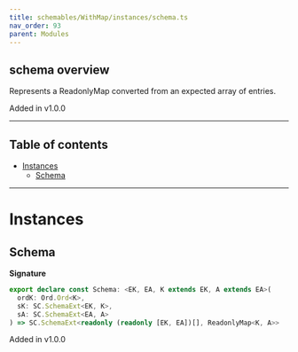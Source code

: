 ```yaml
---
title: schemables/WithMap/instances/schema.ts
nav_order: 93
parent: Modules
---
```


## schema overview

Represents a ReadonlyMap converted from an expected array of entries.

Added in v1.0.0

---

<h2 class="text-delta">Table of contents</h2>

- [Instances](#instances)
  - [Schema](#schema)

---

# Instances

## Schema

**Signature**

```ts
export declare const Schema: <EK, EA, K extends EK, A extends EA>(
  ordK: Ord.Ord<K>,
  sK: SC.SchemaExt<EK, K>,
  sA: SC.SchemaExt<EA, A>
) => SC.SchemaExt<readonly (readonly [EK, EA])[], ReadonlyMap<K, A>>
```

Added in v1.0.0
